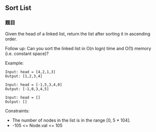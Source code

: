 ## Sort List

### 题目
Given the head of a linked list, return the list after sorting it in ascending order.

Follow up: Can you sort the linked list in O(n logn) time and O(1) memory (i.e. constant space)?

Example:
```
Input: head = [4,2,1,3]
Output: [1,2,3,4]

Input: head = [-1,5,3,4,0]
Output: [-1,0,3,4,5]

Input: head = []
Output: []
```

Constraints:
* The number of nodes in the list is in the range [0, 5 * 104].
* -105 <= Node.val <= 105